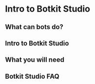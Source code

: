 # Intro to Botkit Studio

## What can bots do?

## Intro to Botkit Studio

## What you will need

## Botkit Studio FAQ